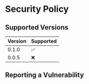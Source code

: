 # Security Policy

## Supported Versions

| Version | Supported          |
| ------- | ------------------ |
| 0.1.0   | :white_check_mark: |
| 0.0.5   | :x:                |

## Reporting a Vulnerability
